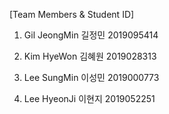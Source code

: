 <tudac>

[Team Members & Student ID]

1. Gil JeongMin 길정민 2019095414

2. Kim HyeWon   김혜원 2019028313

3. Lee SungMin  이성민 2019000773

4. Lee HyeonJi  이현지 2019052251
